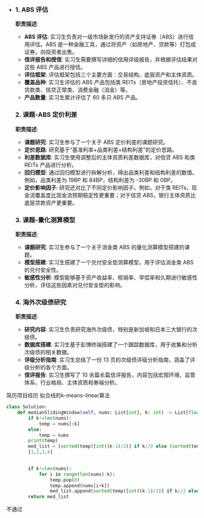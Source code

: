 - ### 1. ABS 评估

  **职责描述**:

  - **ABS 评估**: 实习生负责对一级市场新发行的资产支持证券（ABS）进行信用评估。ABS 是一种金融工具，通过将资产（如房地产、贷款等）打包成证券，向投资者出售。
  - **信评报告和授信**: 实习生需要撰写详细的信用评级报告，并根据评估结果对这些 ABS 产品进行授信。
  - **评估框架**: 评估框架包括三个主要方面：交易结构、底层资产和主体资质。
  - **覆盖品种**: 实习生评估的 ABS 产品包括类 REITs（房地产投资信托）、不良贷款类、信贷正常类、消费金融（消金）等。
  - **产品数量**: 实习生累计评估了 60 多只 ABS 产品。

  ### 2. 课题-ABS 定价利差

  **职责描述**:

  - **课题研究**: 实习生参与了一个关于 ABS 定价利差的课题研究。
  - **定价思路**: 研究基于“基准利率+品类利差+结构利差”的定价思路。
  - **利差数据库**: 实习生使用调整后的主体资质利差数据库，对信贷 ABS 和类 REITs 产品进行分析。
  - **回归模型**: 通过回归模型进行拆解分析，得出品类利差和结构利差的数值。例如，品类利差为 19BP 和 84BP，结构利差为 -30BP 和 0BP。
  - **定价影响因子**: 研究还对比了不同定价影响因子。例如，对于类 REITs，现金流覆盖度比现金流预期稳定性更重要；对于信贷 ABS，银行主体资质比底层贷款资产更重要。

  ### 3. 课题-量化测算模型

  **职责描述**:

  - **课题研究**: 实习生参与了一个关于消金类 ABS 的量化测算模型搭建的课题。
  - **模型搭建**: 实习生搭建了一个兑付安全垫测算模型，用于评估消金类 ABS 的兑付安全性。
  - **敏感性分析**: 模型能够基于资产收益率、核销率、早偿率和久期进行敏感性分析，评估这些因素对兑付安全垫的影响。

  ### 4. 海外次级债研究

  **职责描述**:

  - **研究内容**: 实习生负责研究海外次级债，特别是新加坡和日本三大银行的次级债。
  - **数据库搭建**: 实习生基于彭博终端搭建了一个跟踪数据库，用于收集和分析次级债的相关数据。
  - **评级分析指南**: 实习生总结了一份 13 页的次级债评级分析指南，涵盖了评级分析的各个方面。
  - **信评报告**: 实习生撰写了 10 余篇长篇信评报告，内容包括宏观环境、监管体系、行业格局、主体资质和券端分析。

简历项目经历 拟合线的k-means-linear算法

~~~python
class Solution:
    def medianSlidingWindow(self, nums: List[int], k: int) -> List[float]:
        if k!=len(nums):
            temp = nums[:k]
        else:
            temp = nums
        print(temp)
        med_list = [sorted(temp)[int((k-1)/2)] if k//2 else (sorted(temp)[int(k/2)] + sorted(temp)[int(k/2)-1])/2]
        [1,2,3,4]
        

        if k!=len(nums):
            for i in range(len(nums)-k):
                temp.pop(0)
                temp.append(nums[i+k])
                med_list.append(sorted(temp)[int((k-1)/2)] if k//2 else sum(sorted(temp)[int(k/2-1):int(k/2)])/2)
        return med_list
~~~



不通过









